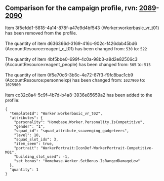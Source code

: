 ## Comparison for the campaign profile, rvn: [2089](https://github.com/PRO100KatYT/FortniteProfileRevisions/tree/main/profiles/campaign/2089%20campaign.json)-[2090](https://github.com/PRO100KatYT/FortniteProfileRevisions/tree/main/profiles/campaign/2090%20campaign.json)

Item 3f5efdd1-5818-4a14-878f-a47e9d4bf543 (Worker:workerbasic_vr_t01) has been removed from the profile.
<br><br>
The quantity of item d636366d-3169-416c-902c-f426dab45bd6 (AccountResource:reagent_c_t01) has been changed from: `530` to: `522`
<br><br>
The quantity of item 4bf5bbe0-699f-4c0a-98b3-a8d2e82506c3 (AccountResource:reagent_people) has been changed from: `565` to: `515`
<br><br>
The quantity of item 0f5e70c6-3b6c-4e72-87f3-f9fc8bac1cb9 (AccountResource:personnelxp) has been changed from: `1027900` to: `1025900`
<br><br>
Item cc32c8a4-5c9f-4b7d-b4a8-3936e85659a2 has been added to the profile:

```
{
  "templateId": "Worker:workerbasic_vr_t02",
  "attributes": {
    "personality": "Homebase.Worker.Personality.IsCompetitive",
    "gender": "1",
    "squad_id": "squad_attribute_scavenging_gadgeteers",
    "level": 10,
    "squad_slot_idx": 3,
    "item_seen": true,
    "portrait": "WorkerPortrait:IconDef-WorkerPortrait-Competitive-M01",
    "building_slot_used": -1,
    "set_bonus": "Homebase.Worker.SetBonus.IsRangedDamageLow"
  },
  "quantity": 1
}
```

<br><br>
